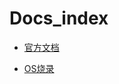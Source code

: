 # Docs_index

- [官方文档](https://www.raspberrypi.com/documentation/)

- [OS烧录](https://www.raspberrypi.com/software/)

  
